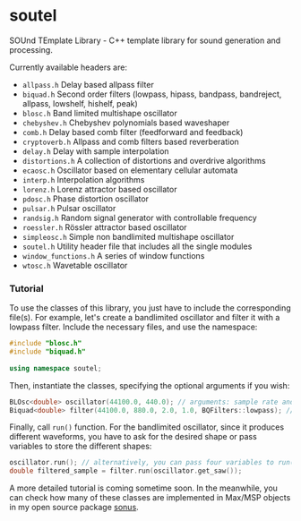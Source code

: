 # soutel
SOUnd TEmplate Library - C++ template library for sound generation and processing. 

Currently available headers are:

* `allpass.h` Delay based allpass filter
* `biquad.h` Second order filters (lowpass, hipass, bandpass, bandreject, allpass, lowshelf, hishelf, peak)
* `blosc.h` Band limited multishape oscillator
* `chebyshev.h` Chebyshev polynomials based waveshaper
* `comb.h` Delay based comb filter (feedforward and feedback)
* `cryptoverb.h` Allpass and comb filters based reverberation
* `delay.h` Delay with sample interpolation
* `distortions.h` A collection of distortions and overdrive algorithms
* `ecaosc.h` Oscillator based on elementary cellular automata
* `interp.h` Interpolation algorithms
* `lorenz.h` Lorenz attractor based oscillator
* `pdosc.h` Phase distortion oscillator
* `pulsar.h` Pulsar oscillator
* `randsig.h` Random signal generator with controllable frequency
* `roessler.h` Rössler attractor based oscillator
* `simpleosc.h` Simple non bandlimited multishape oscillator
* `soutel.h` Utility header file that includes all the single modules
* `window_functions.h` A series of window functions
* `wtosc.h` Wavetable oscillator

### Tutorial

To use the classes of this library, you just have to include the corresponding file(s). For example, let's create a bandlimited oscillator and filter it with a lowpass filter.
Include the necessary files, and use the namespace:
```cpp
#include "blosc.h"
#include "biquad.h"
     
using namespace soutel;
```

Then, instantiate the classes, specifying the optional arguments if you wish:
```cpp
BLOsc<double> oscillator(44100.0, 440.0); // arguments: sample rate and frequency
Biquad<double> filter(44100.0, 880.0, 2.0, 1.0, BQFilters::lowpass); // arguments: sample rate, cutoff, q, gain (for shelving filters), filter type
```

Finally, call `run()` function. For the bandlimited oscillator, since it produces different waveforms, you have to ask for the desired shape or pass variables to store the different shapes:
```cpp
oscillator.run(); // alternatively, you can pass four variables to run(), where sine, triangle, saw and square output are stored
double filtered_sample = filter.run(oscillator.get_saw());
```

A more detailed tutorial is coming sometime soon. In the meanwhile, you can check how many of these classes are implemented in Max/MSP objects in my open source package [sonus](https://github.com/valeriorlandini/sonus).
